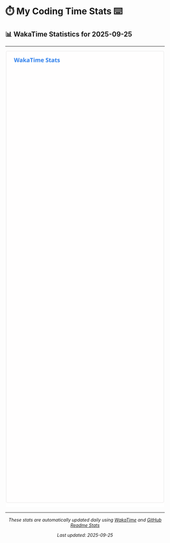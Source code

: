 # ⏱️ My Coding Time Stats ⌨️

## 📊 WakaTime Statistics for 2025-09-25

---

<div align="center">

<img src="./images/wakatime-stats-2025-09-25.svg" alt="WakaTime Stats" width="500">

</div>

---

<div align="center">

*These stats are automatically updated daily using [WakaTime](https://wakatime.com) and [GitHub Readme Stats](https://github.com/anuraghazra/github-readme-stats)*

*Last updated: 2025-09-25*
</div>

